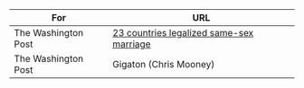 
| For  | URL |
| ------------- | ------------- |
| The Washington Post | [23 countries legalized same-sex marriage][same-sex]  |
| The Washington Post  | Gigaton (Chris Mooney)  |





[same-sex]:[https://www.washingtonpost.com/blogs/the-fix/wp/2015/06/26/the-u-s-just-joined-a-league-of-21-countries-in-which-gay-marriage-is-legal/]
